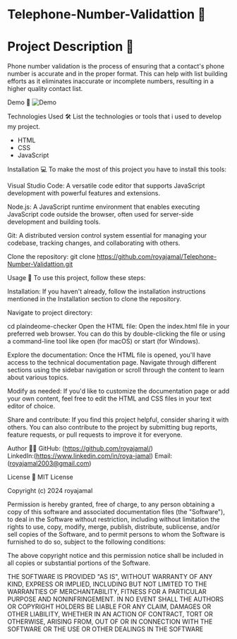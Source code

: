 # Telephone-Number-Validattion 🚀

# Project Description 📝
Phone number validation is the process of ensuring that a contact's phone number is accurate and in the proper format. This can help with list building efforts as it eliminates inaccurate or incomplete numbers, resulting in a higher quality contact list.

Demo 📸
![Demo]("https://github.com/royajamal/Telephone-Number-Validattion/assets/168343975/b0798be4-400a-4647-b123-7333f852409f")

Technologies Used 🛠
List the technologies or tools that i used to develop my project.

- HTML
- CSS
- JavaScript

Installation 💻
To make the most of this project you have to install this tools:

Visual Studio Code: A versatile code editor that supports JavaScript development with powerful features and extensions.

Node.js: A JavaScript runtime environment that enables executing JavaScript code outside the browser, often used for server-side development and building tools.

Git: A distributed version control system essential for managing your codebase, tracking changes, and collaborating with others.

Clone the repository: git clone https://github.com/royajamal/Telephone-Number-Validattion.git

Usage 🎯 To use this project, follow these steps:

Installation: If you haven't already, follow the installation instructions mentioned in the Installation section to clone the repository.

Navigate to project directory:

cd plaindeome-checker Open the HTML file: Open the index.html file in your preferred web browser. You can do this by double-clicking the file or using a command-line tool like open (for macOS) or start (for Windows).

Explore the documentation: Once the HTML file is opened, you'll have access to the technical documentation page. Navigate through different sections using the sidebar navigation or scroll through the content to learn about various topics.

Modify as needed: If you'd like to customize the documentation page or add your own content, feel free to edit the HTML and CSS files in your text editor of choice.

Share and contribute: If you find this project helpful, consider sharing it with others. You can also contribute to the project by submitting bug reports, feature requests, or pull requests to improve it for everyone.

Author 👩‍💻
GitHub: (https://github.com/royajamal/)          
LinkedIn:(https://www.linkedin.com/in/roya-jamal) 
Email:(royajamal2003@gmail.com)

License 📜
MIT License

Copyright (c) 2024 royajamal

Permission is hereby granted, free of charge, to any person obtaining a copy
of this software and associated documentation files (the "Software"), to deal
in the Software without restriction, including without limitation the rights
to use, copy, modify, merge, publish, distribute, sublicense, and/or sell
copies of the Software, and to permit persons to whom the Software is
furnished to do so, subject to the following conditions:

The above copyright notice and this permission notice shall be included in all
copies or substantial portions of the Software.

THE SOFTWARE IS PROVIDED "AS IS", WITHOUT WARRANTY OF ANY KIND, EXPRESS OR
IMPLIED, INCLUDING BUT NOT LIMITED TO THE WARRANTIES OF MERCHANTABILITY,
FITNESS FOR A PARTICULAR PURPOSE AND NONINFRINGEMENT. IN NO EVENT SHALL THE
AUTHORS OR COPYRIGHT HOLDERS BE LIABLE FOR ANY CLAIM, DAMAGES OR OTHER
LIABILITY, WHETHER IN AN ACTION OF CONTRACT, TORT OR OTHERWISE, ARISING FROM,
OUT OF OR IN CONNECTION WITH THE SOFTWARE OR THE USE OR OTHER DEALINGS IN THE
SOFTWARE